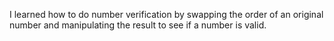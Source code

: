 I learned how to do number verification by swapping the order of an original number and manipulating the result to see if a number is valid.
